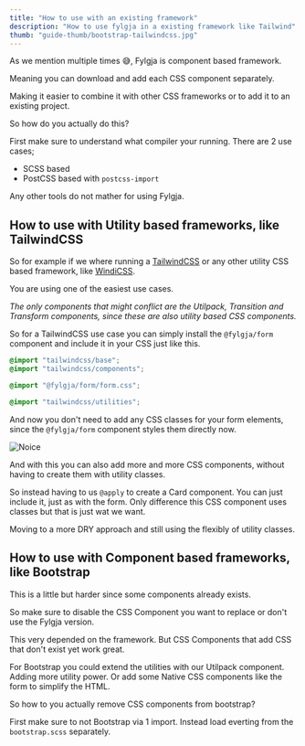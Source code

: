 ```yaml
---
title: "How to use with an existing framework"
description: "How to use fylgja in a existing framework like Tailwind"
thumb: "guide-thumb/bootstrap-tailwindcss.jpg"
---
```


As we mention multiple times 😅,
Fylgja is component based framework.

Meaning you can download and add each CSS component separately.

Making it easier to combine it with other CSS frameworks
or to add it to an existing project.

So how do you actually do this?

First make sure to understand what compiler your running.
There are 2 use cases;

- SCSS based
- PostCSS based with `postcss-import`

Any other tools do not mather for using Fylgja.

## How to use with Utility based frameworks, like TailwindCSS

So for example if we where running a [TailwindCSS](https://tailwindcss.com/)
or any other utility CSS based framework, like [WindiCSS](https://windicss.org/).

You are using one of the easiest use cases.

_The only components that might conflict are the Utilpack, Transition and Transform components,_
_since these are also utility based CSS components._

So for a TailwindCSS use case you can simply install the `@fylgja/form` component
and include it in your CSS just like this.

```css
@import "tailwindcss/base";
@import "tailwindcss/components";

@import "@fylgja/form/form.css";

@import "tailwindcss/utilities";
```

And now you don't need to add any CSS classes for your form elements,
since the `@fylgja/form` component styles them directly now.

![Noice](/images/noice.webp)

And with this you can also add more and more CSS components,
without having to create them with utility classes.

So instead having to us `@apply` to create a Card component.
You can just include it, just as with the form.
Only difference this CSS component uses classes but that is just wat we want.

Moving to a more DRY approach and still using the flexibly of utility classes.

## How to use with Component based frameworks, like Bootstrap

This is a little but harder since some components already exists.

So make sure to disable the CSS Component you want to replace
or don't use the Fylgja version.

This very depended on the framework.
But CSS Components that add CSS that don't exist yet work great.

For Bootstrap you could extend the utilities with our Utilpack component.
Adding more utility power.
Or add some Native CSS components like the form to simplify the HTML.

So how to you actually remove CSS components from bootstrap?

First make sure to not Bootstrap via 1 import.
Instead load everting from the `bootstrap.scss` separately.
